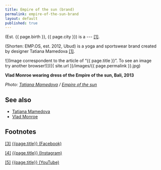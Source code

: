 ```yaml
---
title: Empire of the sun (brand)
permalink: empire-of-the-sun-brand
layout: default
published: true
---
```

(Est. {{ page.birth }}, {{ page.city }}) is a ---  <span id="a1">[\[1\]](#f1)</span>.

(Shorten: EMP.OS, est. 2012, Ubud) is a yoga and sportswear brand created by designer Tatiana Mamedova <span id="a1">[\[1\]](#f1)</span>.

![(Image correspondent to the article of “{{ page.title }}”. To see an image try another browser!)]({{ site.url }}/images/{{ page.permalink }}.jpg)

**Vlad Monroe wearing dress of the Empire of the sun, Bali, 2013**

*Photo: [Tatiana Mamedova](index) / [Empire of the sun](index)*


## See also

+ [Tatiana Mamedova](index)
+ [Vlad Monroe](index)

## Footnotes

[[3]](#a3) <span id="f3"></span> [{{page.title}} (Facebook)](index)

[[4]](#a4) <span id="f4"></span> [{{page.title}} (Instagram)](index)

[[5]](#a5) <span id="f5"></span> [{{page.title}} (YouTube)](index)
